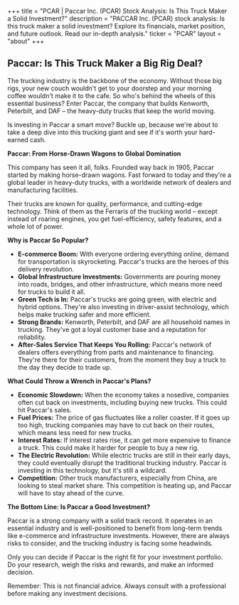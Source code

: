 +++
title = "PCAR |  Paccar Inc. (PCAR) Stock Analysis: Is This Truck Maker a Solid Investment?"
description = "PACCAR Inc. (PCAR) stock analysis: Is this truck maker a solid investment? Explore its financials, market position, and future outlook. Read our in-depth analysis."
ticker = "PCAR"
layout = "about"
+++

        


## Paccar: Is This Truck Maker a Big Rig Deal?

The trucking industry is the backbone of the economy. Without those big rigs, your new couch wouldn't get to your doorstep and your morning coffee wouldn't make it to the cafe. So who's behind the wheels of this essential business? Enter Paccar, the company that builds Kenworth, Peterbilt, and DAF – the heavy-duty trucks that keep the world moving.

Is investing in Paccar a smart move? Buckle up, because we're about to take a deep dive into this trucking giant and see if it's worth your hard-earned cash.

**Paccar: From Horse-Drawn Wagons to Global Domination**

This company has seen it all, folks. Founded way back in 1905, Paccar started by making horse-drawn wagons. Fast forward to today and they're a global leader in heavy-duty trucks, with a worldwide network of dealers and manufacturing facilities.

Their trucks are known for quality, performance, and cutting-edge technology. Think of them as the Ferraris of the trucking world – except instead of roaring engines, you get fuel-efficiency, safety features, and a whole lot of power.

**Why is Paccar So Popular?**

* **E-commerce Boom:** With everyone ordering everything online, demand for transportation is skyrocketing. Paccar's trucks are the heroes of this delivery revolution.
* **Global Infrastructure Investments:** Governments are pouring money into roads, bridges, and other infrastructure, which means more need for trucks to build it all.
* **Green Tech is In:** Paccar's trucks are going green, with electric and hybrid options. They're also investing in driver-assist technology, which helps make trucking safer and more efficient.
* **Strong Brands:** Kenworth, Peterbilt, and DAF are all household names in trucking. They've got a loyal customer base and a reputation for reliability.
* **After-Sales Service That Keeps You Rolling:** Paccar's network of dealers offers everything from parts and maintenance to financing. They're there for their customers, from the moment they buy a truck to the day they decide to trade up.

**What Could Throw a Wrench in Paccar's Plans?**

* **Economic Slowdown:** When the economy takes a nosedive, companies often cut back on investments, including buying new trucks. This could hit Paccar's sales.
* **Fuel Prices:** The price of gas fluctuates like a roller coaster. If it goes up too high, trucking companies may have to cut back on their routes, which means less need for new trucks.
* **Interest Rates:** If interest rates rise, it can get more expensive to finance a truck. This could make it harder for people to buy a new rig.
* **The Electric Revolution:** While electric trucks are still in their early days, they could eventually disrupt the traditional trucking industry. Paccar is investing in this technology, but it's still a wildcard.
* **Competition:** Other truck manufacturers, especially from China, are looking to steal market share. This competition is heating up, and Paccar will have to stay ahead of the curve.

**The Bottom Line: Is Paccar a Good Investment?**

Paccar is a strong company with a solid track record. It operates in an essential industry and is well-positioned to benefit from long-term trends like e-commerce and infrastructure investments. However, there are always risks to consider, and the trucking industry is facing some headwinds.

Only you can decide if Paccar is the right fit for your investment portfolio. Do your research, weigh the risks and rewards, and make an informed decision.

Remember: This is not financial advice. Always consult with a professional before making any investment decisions. 

        